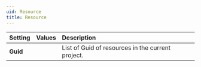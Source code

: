 ```yaml
---
uid: Resource
title: Resource
---
```


| Setting  | Values | Description                                       |
| :------- | :----- | :------------------------------------------------ |
| **Guid** |        | List of Guid of resources in the current project. |